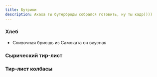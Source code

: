 ```yaml
---
title: Бутрики
description: Ахаха ты бутерброды собрался готовить, ну ты кадр))))
---
```


### Хлеб

- Сливочная бриошь из Самоката оч вкусная

### Сырический тир-лист

<tier-list>
<template #a>Сливочный · Ламбер</template>
<template #b>Легкий · Голландский · Тильзитер</template>
<template #c></template>
</tier-list>

### Тир-лист колбасы

<tier-list>
<template #b>Сервелат · Прошутто · Палермо</template>
<template #c>Докторская</template>
</tier-list>


